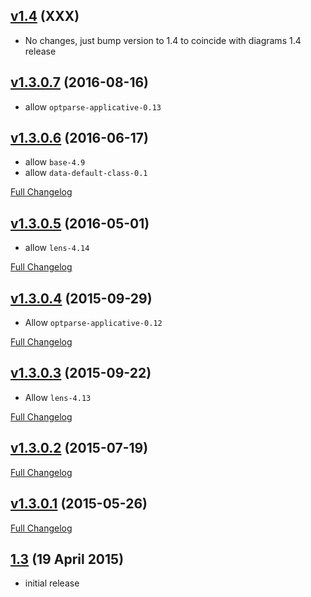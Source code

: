## [v1.4](https://github.com/diagrams/diagrams-html5/tree/v1.4) (XXX)

- No changes, just bump version to 1.4 to coincide with diagrams 1.4 release

## [v1.3.0.7](https://github.com/diagrams/diagrams-html5/tree/v1.3.0.7) (2016-08-16)

- allow `optparse-applicative-0.13`

## [v1.3.0.6](https://github.com/diagrams/diagrams-html5/tree/v1.3.0.6) (2016-06-17)

- allow `base-4.9`
- allow `data-default-class-0.1`

[Full Changelog](https://github.com/diagrams/diagrams-html5/compare/v1.3.0.5...v1.3.0.6)

## [v1.3.0.5](https://github.com/diagrams/diagrams-html5/tree/v1.3.0.5) (2016-05-01)

- allow `lens-4.14`

[Full Changelog](https://github.com/diagrams/diagrams-html5/compare/v1.3.0.4...v1.3.0.5)

## [v1.3.0.4](https://github.com/diagrams/diagrams-html5/tree/v1.3.0.4) (2015-09-29)

- Allow `optparse-applicative-0.12`

[Full Changelog](https://github.com/diagrams/diagrams-html5/compare/v1.3.0.3...v1.3.0.4)

## [v1.3.0.3](https://github.com/diagrams/diagrams-html5/tree/v1.3.0.3) (2015-09-22)

- Allow `lens-4.13`

[Full Changelog](https://github.com/diagrams/diagrams-html5/compare/v1.3.0.2...v1.3.0.3)

## [v1.3.0.2](https://github.com/diagrams/diagrams-html5/tree/v1.3.0.2) (2015-07-19)

[Full Changelog](https://github.com/diagrams/diagrams-html5/compare/v1.3.0.1...v1.3.0.2)

## [v1.3.0.1](https://github.com/diagrams/diagrams-html5/tree/v1.3.0.1) (2015-05-26)

[Full Changelog](https://github.com/diagrams/diagrams-html5/compare/v1.3...v1.3.0.1)

## [1.3](http://github.com/diagrams/diagrams-html5/tree/v1.3) (19 April 2015)

- initial release
